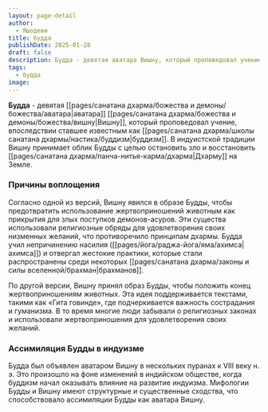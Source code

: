 ```yaml
---
layout: page-detail
author:
  - Яшодеви
title: будда
publishDate: 2025-01-28
draft: false
description: Будда - девятая аватара Вишну, который проповедовал учение, впоследствии ставшее известным как буддизм. В индуистской традиции Вишну принимает облик Будды с целью остановить зло и восстановить дхарму на Земле.
tags:
  - будда
image:
---
```

**Будда** - девятая [[pages/санатана дхарма/божества и демоны/божества/аватара|аватара]] [[pages/санатана дхарма/божества и демоны/божества/вишну|Вишну]], который проповедовал учение, впоследствии ставшее известным как [[pages/санатана дхарма/школы санатана дхармы/настика/буддизм|буддизм]]. В индуистской традиции Вишну принимает облик Будды с целью остановить зло и восстановить [[pages/санатана дхарма/панча-нитья-карма/дхарма|Дхарму]] на Земле.

### Причины воплощения

Согласно одной из версий, Вишну явился в образе Будды, чтобы предотвратить использование жертвоприношений животным как прикрытия для злых поступков демонов-асуров. Эти существа использовали религиозные обряды для удовлетворения своих низменных желаний, что противоречило принципам дхармы. Будда учил непричинению насилия ([[pages/йога/раджа-йога/яма/ахимса|ахимса]]) и отвергал жестокие практики, которые стали распространены среди некоторых [[pages/санатана дхарма/законы и силы вселенной/брахман|брахманов]].

По другой версии, Вишну принял образ Будды, чтобы положить конец жертвоприношениям животных. Эта идея поддерживается текстами, такими как «Гита говинде», где подчеркивается важность сострадания и гуманизма. В то время многие люди забывали о религиозных законах и использовали жертвоприношения для удовлетворения своих желаний.

### Ассимиляция Будды в индуизме

Будда был объявлен аватаром Вишну в нескольких пуранах к VIII веку н. э. Это произошло на фоне изменений в индийском обществе, когда буддизм начал оказывать влияние на развитие индуизма. Мифологии Будды и Вишну имеют структурные и существенные сходства, что способствовало ассимиляции Будды как аватара Вишну.